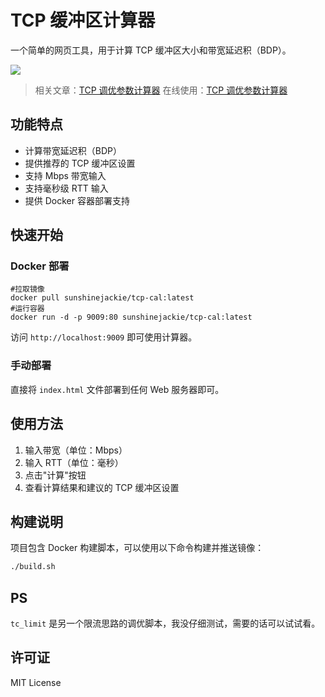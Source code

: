 # TCP 缓冲区计算器

一个简单的网页工具，用于计算 TCP 缓冲区大小和带宽延迟积（BDP）。

![](./tcp-cal2.png)

> 相关文章：[TCP 调优参数计算器](https://www.nodeseek.com/post-199442-1)
> 在线使用：[TCP 调优参数计算器](https://tcp-cal.mereith.com)

## 功能特点

- 计算带宽延迟积（BDP）
- 提供推荐的 TCP 缓冲区设置
- 支持 Mbps 带宽输入
- 支持毫秒级 RTT 输入
- 提供 Docker 容器部署支持

## 快速开始

### Docker 部署

```shell
#拉取镜像
docker pull sunshinejackie/tcp-cal:latest
#运行容器
docker run -d -p 9009:80 sunshinejackie/tcp-cal:latest
```

访问 `http://localhost:9009` 即可使用计算器。

### 手动部署

直接将 `index.html` 文件部署到任何 Web 服务器即可。

## 使用方法

1. 输入带宽（单位：Mbps）
2. 输入 RTT（单位：毫秒）
3. 点击"计算"按钮
4. 查看计算结果和建议的 TCP 缓冲区设置

## 构建说明

项目包含 Docker 构建脚本，可以使用以下命令构建并推送镜像：

```bash
./build.sh
```

## PS

`tc_limit` 是另一个限流思路的调优脚本，我没仔细测试，需要的话可以试试看。

## 许可证

MIT License
